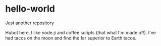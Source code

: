 # hello-world
Just another repository


Hubot here, I like node.ji and coffee scripts (that what I'm made of!).
I've had tacos on the moon and find the far superior to Earth tacos.
